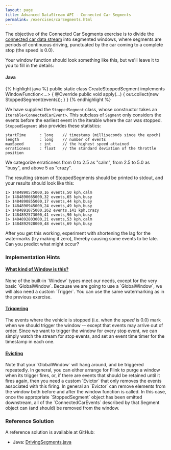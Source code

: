 ```yaml
---
layout: page
title: Advanced DataStream API - Connected Car Segments
permalink: /exercises/carSegments.html
---
```


The objective of the Connected Car Segments exercise is to divide the [connected car data stream](connectedCar.html)
into segmented windows, where segments are periods of continuous driving, punctuated by the car coming to a complete stop (the speed is 0.0).

Your window function should look something like this, but we'll leave it to you to fill in the details:

#### Java

{% highlight java %}
public static class CreateStoppedSegment implements WindowFunction<...> {
    @Override
    public void apply(...) {
        out.collect(new StoppedSegment(events));
    }
}
{% endhighlight %}

We have supplied the `StoppedSegment` class, whose constructor takes an `Iterable<ConnectedCarEvent>`.
This subclass of `Segment` only considers the events before the earliest event in the iterable where the car
was stopped. `StoppedSegment` also provides these statistics:

~~~
startTime      : long    // timestamp (milliseconds since the epoch)
length         : long    // number of events
maxSpeed       : int     // the highest speed attained
erraticness    : float   // the standard deviation of the throttle position
~~~

We categorize erraticness from 0 to 2.5 as "calm", from 2.5 to 5.0 as "busy", and above 5 as "crazy".

The resulting stream of StoppedSegments should be printed to stdout, and your results should look like this:

~~~
1> 1484890575000,16 events,50 kph,calm
1> 1484890665000,32 events,65 kph,busy
1> 1484890855000,17 events,44 kph,busy
1> 1484890945000,24 events,49 kph,busy
1> 1484891075000,262 events,141 kph,crazy
1> 1484892573000,41 events,90 kph,busy
1> 1484892803000,21 events,53 kph,calm
1> 1484892928000,48 events,69 kph,busy
~~~

After you get this working, experiment with shortening the lag for the watermarks (try making it zero), thereby
causing some events to be late.
Can you predict what might occur?

### Implementation Hints

<div class="panel-group" id="accordion" role="tablist" aria-multiselectable="true">
  <div class="panel panel-default">
    <div class="panel-heading" role="tab" id="headingOne">
      <h4 class="panel-title">
        <a class="collapsed" role="button" data-toggle="collapse" data-parent="#accordion" href="#collapseOne" aria-expanded="false" aria-controls="collapseOne">
What kind of Window is this?
        </a>
      </h4>
    </div>
    <div id="collapseOne" class="panel-collapse collapse" role="tabpanel" aria-labelledby="headingOne">
      <div class="panel-body" markdown="span">
None of the built-in `Window` types meet our needs, except for the very basic `GlobalWindow`.
Because we are going to use a `GlobalWindow`, we will also need a custom `Trigger`.
You can use the same watermarking as in the previous exercise.
      </div>
    </div>
  </div>

  <div class="panel panel-default">
    <div class="panel-heading" role="tab" id="headingTwo">
      <h4 class="panel-title">
        <a class="collapsed" role="button" data-toggle="collapse" data-parent="#accordion" href="#collapseTwo" aria-expanded="false" aria-controls="collapseTwo">
Triggering
        </a>
      </h4>
    </div>
    <div id="collapseTwo" class="panel-collapse collapse" role="tabpanel" aria-labelledby="headingTwo">
      <div class="panel-body" markdown="span">
The events where the vehicle is stopped (i.e. when the <i>speed</i> is 0.0) mark when we should
trigger the window -- except that events may arrive out of order.
Since we want to trigger the window for every stop event, we can simply
watch the stream for stop events, and set an event time timer for the timestamp in each one.
      </div>
    </div>
  </div>

  <div class="panel panel-default">
    <div class="panel-heading" role="tab" id="headingThree">
      <h4 class="panel-title">
        <a class="collapsed" role="button" data-toggle="collapse" data-parent="#accordion" href="#collapseThree" aria-expanded="false" aria-controls="collapseThree">
Evicting
        </a>
      </h4>
    </div>
    <div id="collapseThree" class="panel-collapse collapse" role="tabpanel" aria-labelledby="headingThree">
      <div class="panel-body" markdown="span">
Note that your `GlobalWindow` will hang around, and be triggered repeatedly.
In general, you can either arrange for Flink to purge a window when its trigger fires, or, if there are events
that should be retained until it fires again, then you need a custom `Evictor` that only removes
the events associated with this firing.
In general an `Evictor` can remove elements from the window both before and after the window function is called.
In this case, once the appropriate `StoppedSegment` object has been emitted downstream, all of the `ConnectedCarEvents`
described by that Segment object can (and should) be removed from the window.
      </div>
    </div>
  </div>
</div>

### Reference Solution

A reference solution is available at GitHub:

- Java: [DrivingSegments.java](https://github.com/dataArtisans/flink-training-exercises/blob/master/src/main/java/com/dataartisans/flinktraining/exercises/datastream_java/windows/DrivingSegments.java)
